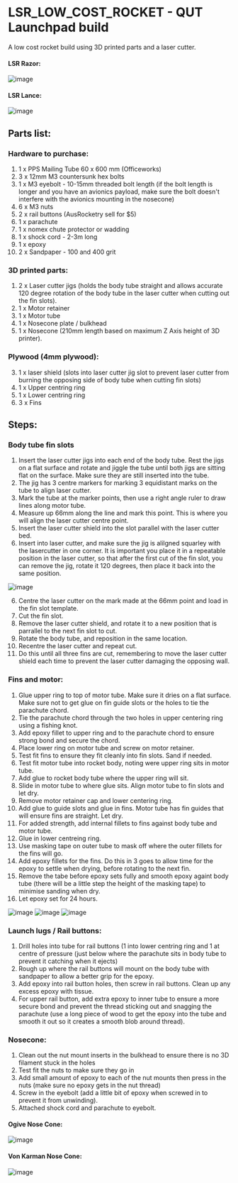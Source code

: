 # LSR_LOW_COST_ROCKET - QUT Launchpad build

A low cost rocket build using 3D printed parts and a laser cutter. 

#### LSR Razor:
![image](https://user-images.githubusercontent.com/70121687/198916283-cd4ed9e6-fa4c-4dbb-8bba-e7c4324d211a.png)

#### LSR Lance:
![image](https://user-images.githubusercontent.com/70121687/198916316-40fac730-80b5-4908-96c1-3e427d2d22e5.png)

## Parts list:
### Hardware to purchase:
1. 1 x PPS Mailing Tube 60 x 600 mm (Officeworks)
2. 3 x 12mm M3 countersunk hex bolts
3. 1 x M3 eyebolt - 10-15mm threaded bolt length (if the bolt length is longer and you have an avionics payload, make sure the bolt doesn't interfere with the avionics mounting in the nosecone)
4. 6 x M3 nuts
5. 2 x rail buttons (AusRocketry sell for $5)
6. 1 x parachute
7. 1 x nomex chute protector or wadding
8. 1 x shock cord - 2-3m long
9. 1 x epoxy
10. 2 x Sandpaper - 100 and 400 grit

### 3D printed parts:
1. 2 x Laser cutter jigs (holds the body tube straight and allows accurate 120 degree rotation of the body tube in the laser cutter when cutting out the fin slots).
2. 1 x Motor retainer
3. 1 x Motor tube
4. 1 x Nosecone plate / bulkhead
5. 1 x Nosecone (210mm length based on maximum Z Axis height of 3D printer).

### Plywood (4mm plywood):
3. 1 x laser shield (slots into laser cutter jig slot to prevent laser cutter from burning the opposing side of body tube when cutting fin slots)
4. 1 x Upper centring ring
5. 1 x Lower centring ring
6. 3 x Fins

## Steps:
### Body tube fin slots
1. Insert the laser cutter jigs into each end of the body tube. 
Rest the jigs on a flat surface and rotate and jiggle the tube until both jigs are sitting flat on the surface. Make sure they are still inserted into the tube.
2. The jig has 3 centre markers for marking 3 equidistant marks on the tube to align laser cutter. 
3. Mark the tube at the marker points, then use a right angle ruler to draw lines along motor tube.
4. Measure up 66mm along the line and mark this point. This is where you will align the laser cutter centre point.
5. Insert the laser cutter shield into the slot parallel with the laser cutter bed.
5. Insert into laser cutter, and make sure the jig is alilgned squarley with the lasercutter in one corner. It is important you place it in a repeatable position in the laser cutter, so that after the first cut of the fin slot, you can remove the jig, rotate it 120 degrees, then place it back into the same position.

![image](https://user-images.githubusercontent.com/70121687/190539946-2a6d1edc-40f7-4d40-bc77-3b58298a3882.png)

6. Centre the laser cutter on the mark made at the 66mm point and load in the fin slot template. 
7. Cut the fin slot.
8. Remove the laser cutter shield, and rotate it to a new position that is parrallel to the next fin slot to cut.
9. Rotate the body tube, and reposition in the same location.
10. Recentre the laser cutter and repeat cut. 
11. Do this until all three fins are cut, remembering to move the laser cutter shield each time to prevent the laser cutter damaging the opposing wall.

### Fins and motor:
1. Glue upper ring to top of motor tube. Make sure it dries on a flat surface. Make sure not to get glue on fin guide slots or the holes to tie the parachute chord. 
2. Tie the parachute chord through the two holes in upper centering ring using a fishing knot.
3. Add epoxy fillet to upper ring and to the parachute chord to ensure strong bond and secure the chord.
4. Place lower ring on motor tube and screw on motor retainer.
5. Test fit fins to ensure they fit cleanly into fin slots. Sand if needed.
6. Test fit motor tube into rocket body, noting were upper ring sits in motor tube.
7. Add glue to rocket body tube where the upper ring will sit.
8. Slide in motor tube to where glue sits. Align motor tube to fin slots and let dry.
9. Remove motor retainer cap and lower centering ring.
10. Add glue to guide slots and glue in fins. Motor tube has fin guides that will ensure fins are straight. Let dry.
11. For added strength, add internal fillets to fins against body tube and motor tube.
12. Glue in lower centreing ring.
13. Use masking tape on outer tube to mask off where the outer fillets for the fins will go.
14. Add epoxy fillets for the fins.  Do this in 3 goes to allow time for the epoxy to settle when drying, before rotating to the next fin.
15. Remove the tabe before epoxy sets fully and smooth epoxy againt body tube (there will be a little step the height of the masking tape) to minimise sanding when dry.
16. Let epoxy set for 24 hours.

![image](https://user-images.githubusercontent.com/70121687/198917122-6d61c2d9-6e11-4c65-8568-ae58a7cccae8.png)
![image](https://user-images.githubusercontent.com/70121687/198916596-d0e48887-b3b7-46ee-976b-2892160956ec.png)
![image](https://user-images.githubusercontent.com/70121687/198917386-9196d5eb-d08e-433c-94f5-e4a7eff99b5d.png)

### Launch lugs / Rail buttons:
1. Drill holes into tube for rail buttons (1 into lower centring ring and 1 at centre of pressure (just below where the parachute sits in body tube to prevent it catching when it ejects)
2. Rough up where the rail buttons will mount on the body tube with sandpaper to allow a better grip for the epoxy.
3. Add epoxy into rail button holes, then screw in rail buttons. Clean up any excess epoxy with tissue.
4. For upper rail button, add extra epoxy to inner tube to ensure a more secure bond and prevent the thread sticking out and snagging the parachute (use a long piece of wood to get the epoxy into the tube and smooth it out so it creates a smooth blob around thread).

### Nosecone:
1. Clean out the nut mount inserts in the bulkhead to ensure there is no 3D filament stuck in the holes
2. Test fit the nuts to make sure they go in
3. Add small amount of epoxy to each of the nut mounts then press in the nuts (make sure no epoxy gets in the nut thread)
4. Screw in the eyebolt (add a little bit of epoxy when screwed in to prevent it from unwinding).
5. Attached shock cord and parachute to eyebolt.

#### Ogive Nose Cone:
![image](https://user-images.githubusercontent.com/70121687/198917032-459fe90b-6c3b-4feb-bb46-cf49fee7a1ae.png)

#### Von Karman Nose Cone:
![image](https://user-images.githubusercontent.com/70121687/198916705-7df58494-a995-4134-9939-f393c3248271.png)





